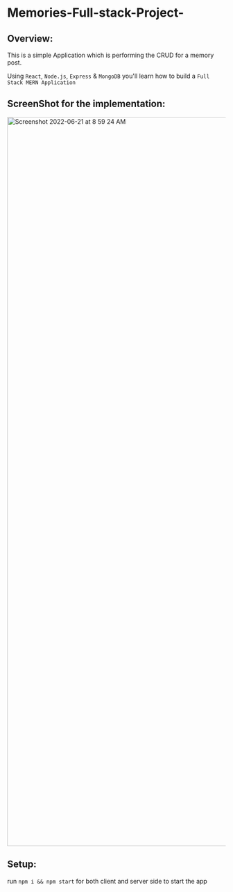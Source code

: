 # Memories-Full-stack-Project-

## Overview:

This is a simple Application which is performing the CRUD for a memory post. 

Using `React`, `Node.js`, `Express` & `MongoDB` you'll learn how to build a `Full Stack MERN Application`


## ScreenShot for the implementation: 

<img width="1678" alt="Screenshot 2022-06-21 at 8 59 24 AM" src="https://user-images.githubusercontent.com/71308318/174845645-40c0822a-b30c-4c3f-b3a4-ddd30e23c44b.png">


## Setup:

run `npm i && npm start` for both client and server side to start the app
